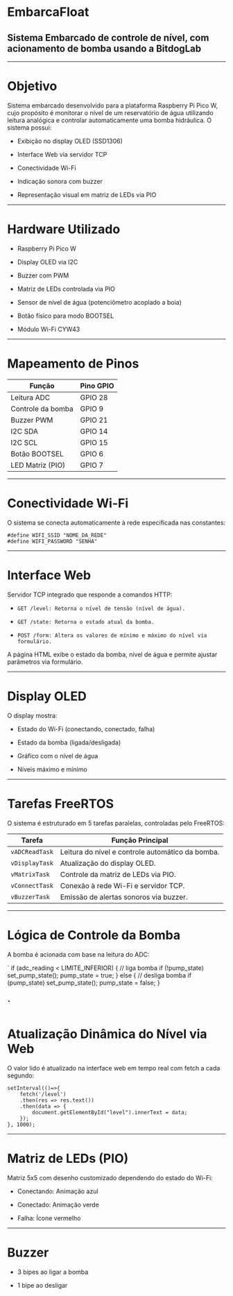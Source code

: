 
# EmbarcaFloat
## Sistema Embarcado de controle de nível, com acionamento de bomba usando a BitdogLab
---
# Objetivo

Sistema embarcado desenvolvido para a plataforma Raspberry Pi Pico W, cujo propósito é monitorar o nível de um reservatório de água utilizando leitura analógica e controlar automaticamente uma bomba hidráulica. O sistema possui:

- Exibição no display OLED (SSD1306)

- Interface Web via servidor TCP

- Conectividade Wi-Fi

- Indicação sonora com buzzer

- Representação visual em matriz de LEDs via PIO

---
# Hardware Utilizado

- Raspberry Pi Pico W 

- Display OLED via I2C

- Buzzer com PWM

- Matriz de LEDs controlada via PIO

- Sensor de nível de água (potenciômetro acoplado a boia)

- Botão físico para modo BOOTSEL

- Módulo Wi-Fi CYW43

---

 # Mapeamento de Pinos


 | Função            | Pino GPIO |
| ----------------- | --------- |
| Leitura ADC       | GPIO 28   |
| Controle da bomba | GPIO 9    |
| Buzzer PWM        | GPIO 21   |
| I2C SDA           | GPIO 14   |
| I2C SCL           | GPIO 15   |
| Botão BOOTSEL     | GPIO 6    |
| LED Matriz (PIO)  | GPIO 7    |

--- 
# Conectividade Wi-Fi

O sistema se conecta automaticamente à rede especificada nas constantes:
```
#define WIFI_SSID "NOME_DA_REDE"
#define WIFI_PASSWORD "SENHA"
```
---

# Interface Web

Servidor TCP integrado que responde a comandos HTTP:

- `GET /level: Retorna o nível de tensão (nível de água).`

- `GET /state: Retorna o estado atual da bomba.`

- `POST /form: Altera os valores de mínimo e máximo do nível via formulário.`

A página HTML exibe o estado da bomba, nível de água e permite ajustar parâmetros via formulário.

---

# Display OLED

O display mostra:

- Estado do Wi-Fi (conectando, conectado, falha)

- Estado da bomba (ligada/desligada)

- Gráfico com o nível de água

- Níveis máximo e mínimo

---

# Tarefas FreeRTOS

O sistema é estruturado em 5 tarefas paralelas, controladas pelo FreeRTOS:

| Tarefa         | Função Principal                                 |
| -------------- | ------------------------------------------------ |
| `vADCReadTask` | Leitura do nível e controle automático da bomba. |
| `vDisplayTask` | Atualização do display OLED.                     |
| `vMatrixTask`  | Controle da matriz de LEDs via PIO.              |
| `vConnectTask` | Conexão à rede Wi-Fi e servidor TCP.             |
| `vBuzzerTask`  | Emissão de alertas sonoros via buzzer.           |

---

# Lógica de Controle da Bomba

A bomba é acionada com base na leitura do ADC:

`
if (adc_reading < LIMITE_INFERIOR) { // liga bomba
    if (!pump_state) set_pump_state();
    pump_state = true;
} else { // desliga bomba
    if (pump_state) set_pump_state();
    pump_state = false;
}

`
--- 
#  Atualização Dinâmica do Nível via Web
O valor lido é atualizado na interface web em tempo real com fetch a cada segundo:
```
setInterval(()=>{
    fetch('/level')
    .then(res => res.text())
    .then(data => {
        document.getElementById("level").innerText = data;
    });
}, 1000);

```
---
# Matriz de LEDs (PIO)
Matriz 5x5 com desenho customizado dependendo do estado do Wi-Fi:

- Conectando: Animação azul

- Conectado: Animação verde

- Falha: Ícone vermelho

---
# Buzzer
- 3 bipes ao ligar a bomba

- 1 bipe ao desligar


